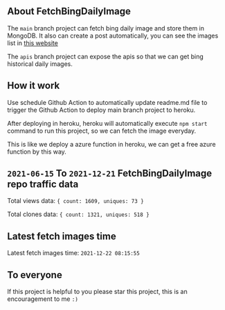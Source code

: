 ## About FetchBingDailyImage

The `main` branch project can fetch bing daily image and store them in MongoDB.
It also can create a post automatically, you can see the images list in [this website](https://oursalbum.netlify.app)

The `apis` branch project can expose the apis so that we can get bing historical daily images.

## How it work

Use schedule Github Action to automatically update readme.md file to trigger the Github Action to deploy main branch project to heroku.

After deploying in heroku, heroku will automatically execute `npm start` command to run this project, so we can fetch the image everyday.

This is like we deploy a azure function in heroku, we can get a free azure function by this way.

## `2021-06-15` To `2021-12-21` FetchBingDailyImage repo traffic data

Total views data: `{ count: 1609, uniques: 73 }`

Total clones data: `{ count: 1321, uniques: 518 }`

## Latest fetch images time

Latest fetch images time: `2021-12-22 08:15:55`

## To everyone

If this project is helpful to you please star this project, this is an encouragement to me `:)`



